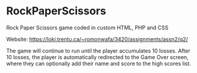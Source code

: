 # RockPaperScissors
Rock Paper Scissors game coded in custom HTML, PHP and CSS

Website: https://loki.trentu.ca/~romonwafa/3420/assignments/assn2/q2/

The game will continue to run until the player accumulates 10 losses. After 10 losses, the player is automatically redirected to the Game Over screen, where they can optionally add their name and score to the high scores list.
